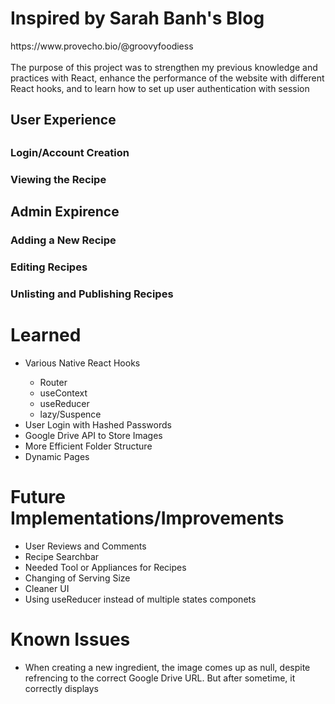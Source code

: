 <h1>Inspired by Sarah Banh's Blog</h1>
https://www.provecho.bio/@groovyfoodiess <br/>
<br/>
The purpose of this project was to strengthen my previous knowledge and practices with React, enhance the performance of the website with different React hooks, and to learn how to set up user authentication with session
<h2>User Experience <h2/>
  <h3>Login/Account Creation<h3/>
  <h3>Viewing the Recipe</h3>

<h2>Admin Expirence<h3/>
  <h3>Adding a New Recipe</h3>
  <h3>Editing Recipes<h3/>
  <h3>Unlisting and Publishing Recipes<h3/> 
<h1>Learned</h1>
<ul>
  <li>Various Native React Hooks</li>
    <ul>
      <li>Router</li>
      <li>useContext</li>
      <li>useReducer</li>
      <li>lazy/Suspence</li>
    </ul>
  <li>User Login with Hashed Passwords</li>
  <li>Google Drive API to Store Images</li>
  <li>More Efficient Folder Structure</l1>
  <li>Dynamic Pages</li>
</ul>
<h1>Future Implementations/Improvements</h1>
  <ul>
      <li>User Reviews and Comments</li>
      <li>Recipe Searchbar</li>
      <li>Needed Tool or Appliances for Recipes</li>
      <li>Changing of Serving Size</li>
      <li>Cleaner UI</li>
      <li>Using useReducer instead of multiple states componets</li>
  </ul>
<h1>Known Issues</h1>
  <ul>
      <li>When creating a new ingredient, the image comes up as null, despite refrencing 
        to the correct Google Drive URL. But after sometime, it correctly displays</li>
  </ul>
